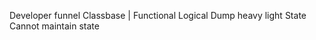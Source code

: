 Developer funnel
Classbase | Functional
Logical     Dump
heavy       light
State       Cannot maintain state
